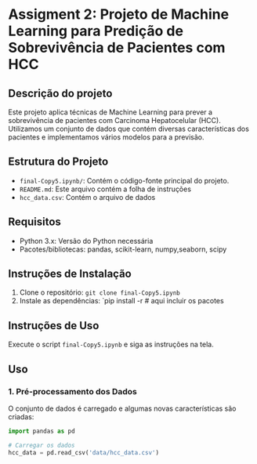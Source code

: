 # Assigment 2: Projeto de Machine Learning para Predição de Sobrevivência de Pacientes com HCC

## Descrição do projeto

Este projeto aplica técnicas de Machine Learning para prever a sobrevivência de pacientes com Carcinoma Hepatocelular (HCC). Utilizamos um conjunto de dados que contém diversas características dos pacientes e implementamos vários modelos para a previsão.

## Estrutura do Projeto

- `final-Copy5.ipynb/`: Contém o código-fonte principal do projeto.
- `README.md`: Este arquivo contém a folha de instruções
- `hcc_data.csv`: Contém o arquivo de dados

## Requisitos

- Python 3.x: Versão do Python necessária
- Pacotes/bibliotecas: pandas, scikit-learn, numpy,seaborn, scipy

## Instruções de Instalação

1. Clone o repositório: `git clone final-Copy5.ipynb`
2. Instale as dependências: `pip install -r # aqui incluir os pacotes

## Instruções de Uso

Execute o script `final-Copy5.ipynb` e siga as instruções na tela.

## Uso

### 1. Pré-processamento dos Dados

O conjunto de dados é carregado e algumas novas características são criadas:

```python
import pandas as pd

# Carregar os dados
hcc_data = pd.read_csv('data/hcc_data.csv')


